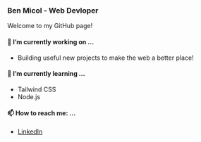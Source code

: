 ### Ben Micol - Web Devloper
<p> Welcome to my GitHub page!</p>

#### 🔭 I’m currently working on ...
* Building useful new projects to make the web a better place!
#### 🌱 I’m currently learning ...
* Tailwind CSS
* Node.js
#### 📫 How to reach me: ...
* [LinkedIn](https://linkedin.com/in/benmicol)
<!--
**benmicol/benmicol** is a ✨ _special_ ✨ repository because its `README.md` (this file) appears on your GitHub profile.

Here are some ideas to get you started:

- 🔭 I’m currently working on ...
- 🌱 I’m currently learning ...
- 👯 I’m looking to collaborate on ...
- 🤔 I’m looking for help with ...
- 💬 Ask me about ...
- 📫 How to reach me: ...
- 😄 Pronouns: ...
- ⚡ Fun fact: ...
-->
